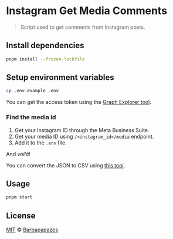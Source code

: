 # Instagram Get Media Comments

> Script used to get comments from Instagram posts.

## Install dependencies

```bash
pnpm install --frozen-lockfile
```

## Setup environment variables

```bash
cp .env.example .env
```

You can get the access token using the [Graph Explorer tool](https://developers.facebook.com/tools/explorer/).

### Find the media id

1. Get your Instagram ID through the Meta Business Suite.
2. Get your media ID using `/<instagram_id>/media` endpoint.
3. Add it to the `.env` file.

And _voilà_!

You can convert the JSON to CSV using [this tool](https://www.convertcsv.com/json-to-csv.htm).

## Usage

```bash
pnpm start
```

## License

[MIT](LICENSE) © [Barbapapazes](https://github.com/Barbapapazes)
